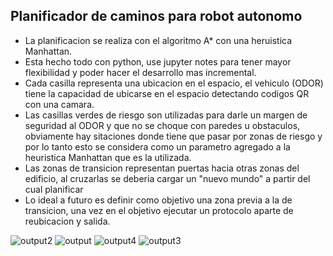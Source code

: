 ## Planificador de caminos para robot autonomo
- La planificacion se realiza con el algoritmo A* con una heruistica Manhattan.
- Esta hecho todo con python, use jupyter notes para tener mayor flexibilidad y poder hacer el desarrollo mas incremental.
- Cada casilla representa una ubicacion en el espacio, el vehiculo (ODOR) tiene la capacidad de ubicarse en el espacio detectando codigos QR con una camara.
- Las casillas verdes de riesgo son utilizadas para darle un margen de seguridad al ODOR y que no se choque con paredes u obstaculos, obviamente hay 
  sitaciones donde tiene que pasar por zonas de riesgo y por lo tanto esto se considera como un parametro agregado a la heuristica Manhattan que es la utilizada.
- Las zonas de transicion representan puertas hacia otras zonas del edificio, al cruzarlas se deberia cargar un "nuevo mundo" a partir del cual planificar
- Lo ideal a futuro es definir como objetivo una zona previa a la de transicion, una vez en el objetivo ejecutar un protocolo aparte de reubicacion y salida.


![output2](https://github.com/user-attachments/assets/982f6e38-cc72-4fc6-a83c-76f01fc4274b)
![output](https://github.com/user-attachments/assets/df889ce9-282e-45ee-bf74-dbb19e31333e)
![output4](https://github.com/user-attachments/assets/1963e88e-90fd-4a4f-a413-c3e74cd9bf3e)
![output3](https://github.com/user-attachments/assets/7ecfd380-7233-4ec9-b7da-a814fbadc4a4)
